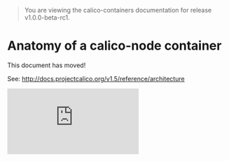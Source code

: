 > You are viewing the calico-containers documentation for release v1.0.0-beta-rc1.

# Anatomy of a calico-node container

This document has moved!

See: http://docs.projectcalico.org/v1.5/reference/architecture

[![Analytics](https://calico-ga-beacon.appspot.com/UA-52125893-3/calico-containers/docs/Components.md?pixel)](https://github.com/igrigorik/ga-beacon)
